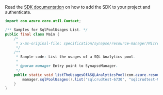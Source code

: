 Read the [SDK documentation](https://github.com/Azure/azure-sdk-for-java/blob/azure-resourcemanager-synapse_1.0.0-beta.6/sdk/synapse/azure-resourcemanager-synapse/README.md) on how to add the SDK to your project and authenticate.

```java
import com.azure.core.util.Context;

/** Samples for SqlPoolUsages List. */
public final class Main {
    /*
     * x-ms-original-file: specification/synapse/resource-manager/Microsoft.Synapse/stable/2021-06-01/examples/SqlPoolUsageMetricsList.json
     */
    /**
     * Sample code: List the usages of a SQL Analytics pool.
     *
     * @param manager Entry point to SynapseManager.
     */
    public static void listTheUsagesOfASQLAnalyticsPool(com.azure.resourcemanager.synapse.SynapseManager manager) {
        manager.sqlPoolUsages().list("sqlcrudtest-6730", "sqlcrudtest-9007", "3481", Context.NONE);
    }
}
```
